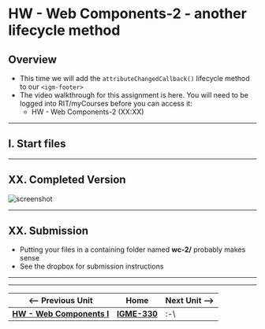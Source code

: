 # HW - Web Components-2 - another lifecycle method

## Overview
- This time we will add the `attributeChangedCallback()` lifecycle method to our `<igm-footer>`
- The video walkthrough for this assignment is here. You will need to be logged into RIT/myCourses before you can access it:
  - HW - Web Components-2 (XX:XX)

<hr>

## I. Start files


<hr>

## XX. Completed Version

![screenshot](_images/_web-components/HW-wc-XX.png)

<hr>

## XX. Submission

- Putting your files in a containing folder named  **wc-2/** probably makes sense
- See the dropbox for submission instructions

<hr><hr>

| <-- Previous Unit | Home | Next Unit -->
| --- | --- | --- 
|  [**HW - Web Components I**](HW-wc-1.md)  |  [**IGME-330**](../README.md) | :-\

